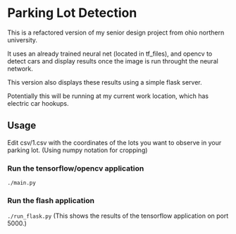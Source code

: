 # Parking Lot Detection
This is a refactored version of my senior design project from ohio northern university.

It uses an already trained neural net (located in tf_files), and opencv to detect cars and
display results once the image is run throught the neural network. 

This version also displays these results using a simple flask server.

Potentially this will be running at my current work location, which has electric
car hookups.

## Usage
Edit csv/1.csv with the coordinates of the lots you want to observe in your parking
lot. (Using numpy notation for cropping)

### Run the tensorflow/opencv application
`./main.py`

### Run the flash application
`./run_flask.py`
(This shows the results of the tensorflow application on port 5000.)
